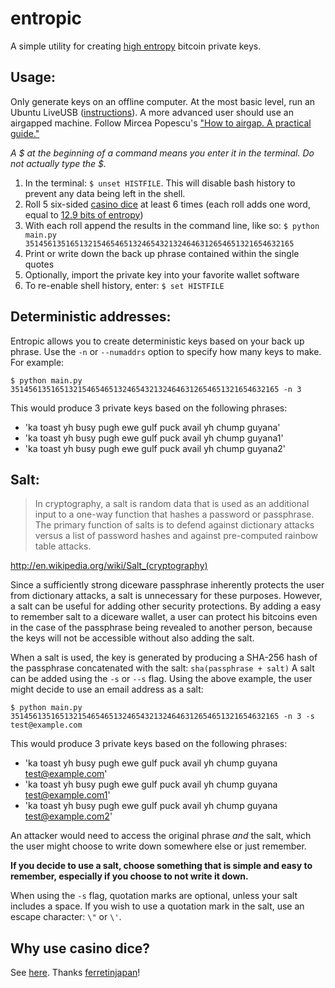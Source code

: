 entropic
========

A simple utility for creating [high entropy](http://www.contravex.com/2014/03/14/on-making-high-entropy-bitcoin-paper-wallets/) bitcoin private keys.

## Usage:

Only generate keys on an offline computer. At the most basic level, run an Ubuntu LiveUSB ([instructions](http://www.ubuntu.com/download/desktop/create-a-usb-stick-on-ubuntu)). A more advanced user should use an airgapped machine. Follow Mircea Popescu's ["How to airgap. A practical guide."](http://trilema.com/2013/how-to-airgap-a-practical-guide/)

*A $ at the beginning of a command means you enter it in the terminal. Do not actually type the $.*

1. In the terminal: `$ unset HISTFILE`. This will disable bash history to prevent any data being left in the shell.
2. Roll 5 six-sided [casino dice](http://www.amazon.com/Trademark-Poker-Grade-Serialized-Casino/dp/B000RQ0GLU/) at least 6 times (each roll adds one word, equal to [12.9 bits of entropy](https://en.wikipedia.org/wiki/Diceware))
3. With each roll append the results in the command line, like so: `$ python main.py 351456135165132154654651324654321324646312654651321654632165`
4. Print or write down the back up phrase contained within the single quotes
5. Optionally, import the private key into your favorite wallet software
6. To re-enable shell history, enter: `$ set HISTFILE`


## Deterministic addresses:

Entropic allows you to create deterministic keys based on your back up phrase. Use the `-n` or `--numaddrs` option to specify how many keys to make. For example:

`$ python main.py 351456135165132154654651324654321324646312654651321654632165 -n 3`

This would produce 3 private keys based on the following phrases:

* 'ka toast yh busy pugh ewe gulf puck avail yh chump guyana'
* 'ka toast yh busy pugh ewe gulf puck avail yh chump guyana1'
* 'ka toast yh busy pugh ewe gulf puck avail yh chump guyana2'

## Salt:

> In cryptography, a salt is random data that is used as an additional input to a one-way function that hashes a password or passphrase. The primary function of salts is to defend against dictionary attacks versus a list of password hashes and against pre-computed rainbow table attacks.

http://en.wikipedia.org/wiki/Salt_(cryptography)

Since a sufficiently strong diceware passphrase inherently protects the user from dictionary attacks, a salt is unnecessary for these purposes. However, a salt can be useful for adding other security protections. By adding a easy to remember salt to a diceware wallet, a user can protect his bitcoins even in the case of the passphrase being revealed to another person, because the keys will not be accessible without also adding the salt.

When a salt is used, the key is generated by producing a SHA-256 hash of the passphrase concatenated with the salt: `sha(passphrase + salt)` A salt can be added using the `-s` or `--s` flag. Using the above example, the user might decide to use an email address as a salt:

`$ python main.py 351456135165132154654651324654321324646312654651321654632165 -n 3 -s test@example.com`

This would produce 3 private keys based on the following phrases:

* 'ka toast yh busy pugh ewe gulf puck avail yh chump guyana test@example.com'
* 'ka toast yh busy pugh ewe gulf puck avail yh chump guyana test@example.com1'
* 'ka toast yh busy pugh ewe gulf puck avail yh chump guyana test@example.com2'

An attacker would need to access the original phrase *and* the salt, which the user might choose to write down somewhere else or just remember.

**If you decide to use a salt, choose something that is simple and easy to remember, especially if you choose to not write it down.**

When using the `-s` flag, quotation marks are optional, unless your salt includes a space. If you wish to use a quotation mark in the salt, use an escape character: `\"` or `\'`.

## Why use casino dice?

See [here](http://www.dakkadakka.com/wiki/en/That%27s_How_I_Roll_-_A_Scientific_Analysis_of_Dice). Thanks [ferretinjapan](http://www.reddit.com/user/ferretinjapan)!
